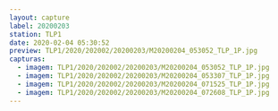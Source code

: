 ```yaml
---
layout: capture
label: 20200203
station: TLP1
date: 2020-02-04 05:30:52
preview: TLP1/2020/202002/20200203/M20200204_053052_TLP_1P.jpg
capturas:
  - imagem: TLP1/2020/202002/20200203/M20200204_053052_TLP_1P.jpg
  - imagem: TLP1/2020/202002/20200203/M20200204_053307_TLP_1P.jpg
  - imagem: TLP1/2020/202002/20200203/M20200204_071525_TLP_1P.jpg
  - imagem: TLP1/2020/202002/20200203/M20200204_072608_TLP_1P.jpg
---
```

